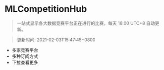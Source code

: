 # MLCompetitionHub

> 一站式显示各大数据竞赛平台正在进行的比赛，每天 16:00 UTC+8 自动更新。
  
> 更新时间: 2021-02-03T15:47:45+0800 

* 多家竞赛平台
* 多种订阅方式
* 下拉查看更多